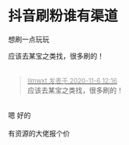 # 抖音刷粉谁有渠道


想刷一点玩玩 

应该去某宝之类找，很多刷的！<br />
<br />
<img src="static/image/smiley/default/lol.gif" smilieid="12" border="0" alt="" /><img src="static/image/smiley/default/lol.gif" smilieid="12" border="0" alt="" /><img src="static/image/smiley/default/lol.gif" smilieid="12" border="0" alt="" />

<div class="quote"><blockquote><font size="2"><a href="https://www.hostloc.com/forum.php?mod=redirect&amp;goto=findpost&amp;pid=9411441&amp;ptid=763197" target="_blank"><font color="#999999">llmwxt 发表于 2020-11-6 12:16</font></a></font><br />
应该去某宝之类找，很多刷的！</blockquote></div><br />
嗯 好的 <br />
<br />
有资源的大佬报个价
